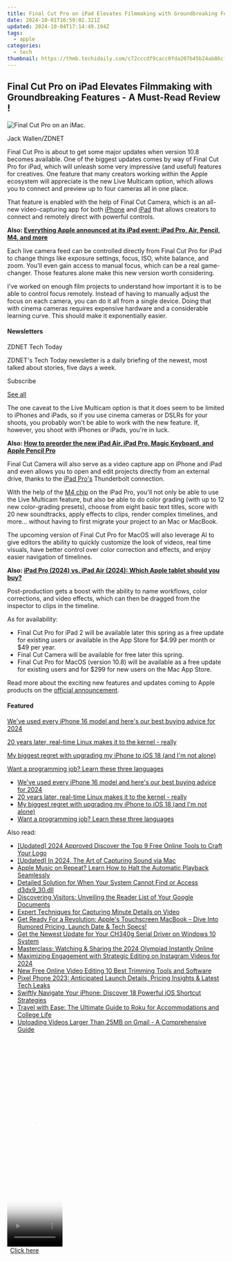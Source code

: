 ```yaml
---
title: Final Cut Pro on iPad Elevates Filmmaking with Groundbreaking Features - A Must-Read Review !
date: 2024-10-01T16:59:02.321Z
updated: 2024-10-04T17:14:49.194Z
tags:
  - apple
categories:
  - tech
thumbnail: https://thmb.techidaily.com/c72cccdf9cacc0fda207b45b24ab86cf2fde475b85a4b94012ab008856dbcd1d.jpg
---
```


## Final Cut Pro on iPad Elevates Filmmaking with Groundbreaking Features - A Must-Read Review !

![Final Cut Pro on an iMac.](https://www.zdnet.com/a/img/resize/78e34a371bb7a8f339c34182f02b98a7a08263c5/2024/05/07/11dadcc7-80d5-441a-a9a3-1b070a338aec/finalcuthero.jpg?auto=webp&width=1280)

Jack Wallen/ZDNET

Final Cut Pro is about to get some major updates when version 10.8 becomes available. One of the biggest updates comes by way of Final Cut Pro for iPad, which will unleash some very impressive (and useful) features for creatives. One feature that many creators working within the Apple ecosystem will appreciate is the new Live Multicam option, which allows you to connect and preview up to four cameras all in one place. 

That feature is enabled with the help of Final Cut Camera, which is an all-new video-capturing app for both [iPhone](https://www.zdnet.com/article/best-iphone/) and [iPad](https://www.zdnet.com/article/best-ipad/) that allows creators to connect and remotely direct with powerful controls.

**Also: [Everything Apple announced at its iPad event: iPad Pro, Air, Pencil, M4, and more](https://www.zdnet.com/article/everything-apple-announced-at-its-ipad-event-today-ipad-pro-air-pencil-m4-and-more/)**

Each live camera feed can be controlled directly from Final Cut Pro for iPad to change things like exposure settings, focus, ISO, white balance, and zoom. You'll even gain access to manual focus, which can be a real game-changer. Those features alone make this new version worth considering. 

I've worked on enough film projects to understand how important it is to be able to control focus remotely. Instead of having to manually adjust the focus on each camera, you can do it all from a single device. Doing that with cinema cameras requires expensive hardware and a considerable learning curve. This should make it exponentially easier.

#### Newsletters

ZDNET Tech Today

ZDNET's Tech Today newsletter is a daily briefing of the newest, most talked about stories, five days a week.

 Subscribe

[See all](https://www.zdnet.com/newsletters/)

The one caveat to the Live Multicam option is that it does seem to be limited to iPhones and iPads, so if you use cinema cameras or DSLRs for your shoots, you probably won't be able to work with the new feature. If, however, you shoot with iPhones or iPads, you're in luck.

**Also: [How to preorder the new iPad Air, iPad Pro, Magic Keyboard, and Apple Pencil Pro](https://www.zdnet.com/article/how-to-preorder-the-new-ipad-pro-ipad-air-apple-pencil-pro-and-magic-keyboard/)**

Final Cut Camera will also serve as a video capture app on iPhone and iPad and even allows you to open and edit projects directly from an external drive, thanks to the [iPad Pro's](https://apple.sjv.io/c/159047/435031/7613?&sharedid=zdnet&partnerpropertyid=1980086&u=https%3A%2F%2Fwww.apple.com%2Fshop%2Fbuy-ipad%2Fipad-pro&subId1=zd-%5F%5FCOM%5FCLICK%5FID%5F%5F-dtp) Thunderbolt connection.

With the help of the [M4 chip](https://www.zdnet.com/article/inside-ipad-pros-new-outrageously-powerful-m4-chip-designed-for-ai-workloads/) on the iPad Pro, you'll not only be able to use the Live Multicam feature, but also be able to do color grading (with up to 12 new color-grading presets), choose from eight basic text titles, score with 20 new soundtracks, apply effects to clips, render complex timelines, and more… without having to first migrate your project to an Mac or MacBook. 

The upcoming version of Final Cut Pro for MacOS will also leverage AI to give editors the ability to quickly customize the look of videos, real time visuals, have better control over color correction and effects, and enjoy easier navigation of timelines. 

**Also: [iPad Pro (2024) vs. iPad Air (2024): Which Apple tablet should you buy?](https://www.zdnet.com/article/ipad-pro-2024-vs-ipad-air-2024/)**

Post-production gets a boost with the ability to name workflows, color corrections, and video effects, which can then be dragged from the inspector to clips in the timeline.

As for availability:

* Final Cut Pro for iPad 2 will be available later this spring as a free update for existing users or available in the App Store for $4.99 per month or $49 per year.
* Final Cut Camera will be available for free later this spring.
* Final Cut Pro for MacOS (version 10.8) will be available as a free update for existing users and for $299 for new users on the Mac App Store.

Read more about the exciting new features and updates coming to Apple products on the [official announcement](https://www.apple.com/newsroom/2024/05/final-cut-pro-transforms-video-creation-with-live-multicam-on-ipad-and-new-ai-features-on-mac/).

#### Featured

[We've used every iPhone 16 model and here's our best buying advice for 2024](https://www.zdnet.com/article/iphone-16-pro-max-buying-advice-2024/ "We've used every iPhone 16 model and here's our best buying advice for 2024")

[20 years later, real-time Linux makes it to the kernel - really](https://www.zdnet.com/article/20-years-later-real-time-linux-makes-it-to-the-kernel-really/ "20 years later, real-time Linux makes it to the kernel - really")

[My biggest regret with upgrading my iPhone to iOS 18 (and I'm not alone)](https://www.zdnet.com/article/my-biggest-regret-with-upgrading-my-iphone-to-ios-18-and-im-not-alone/ "My biggest regret with upgrading my iPhone to iOS 18 (and I'm not alone)")

[Want a programming job? Learn these three languages](https://www.zdnet.com/article/want-a-programming-job-learn-these-three-languages/ "Want a programming job? Learn these three languages")

* [We've used every iPhone 16 model and here's our best buying advice for 2024](https://www.zdnet.com/article/iphone-16-pro-max-buying-advice-2024/ "We've used every iPhone 16 model and here's our best buying advice for 2024")
* [20 years later, real-time Linux makes it to the kernel - really](https://www.zdnet.com/article/20-years-later-real-time-linux-makes-it-to-the-kernel-really/ "20 years later, real-time Linux makes it to the kernel - really")
* [My biggest regret with upgrading my iPhone to iOS 18 (and I'm not alone)](https://www.zdnet.com/article/my-biggest-regret-with-upgrading-my-iphone-to-ios-18-and-im-not-alone/ "My biggest regret with upgrading my iPhone to iOS 18 (and I'm not alone)")
* [Want a programming job? Learn these three languages](https://www.zdnet.com/article/want-a-programming-job-learn-these-three-languages/ "Want a programming job? Learn these three languages")

<ins class="adsbygoogle"
     style="display:block"
     data-ad-format="autorelaxed"
     data-ad-client="ca-pub-7571918770474297"
     data-ad-slot="1223367746"></ins>

<ins class="adsbygoogle"
     style="display:block"
     data-ad-client="ca-pub-7571918770474297"
     data-ad-slot="8358498916"
     data-ad-format="auto"
     data-full-width-responsive="true"></ins>

<span class="atpl-alsoreadstyle">Also read:</span>
<div><ul>
<li><a href="https://facebook-video-share.techidaily.com/updated-2024-approved-discover-the-top-9-free-online-tools-to-craft-your-logo/"><u>[Updated] 2024 Approved Discover the Top 9 Free Online Tools to Craft Your Logo</u></a></li>
<li><a href="https://desktop-recording.techidaily.com/updated-in-2024-the-art-of-capturing-sound-via-mac/"><u>[Updated] In 2024, The Art of Capturing Sound via Mac</u></a></li>
<li><a href="https://techtrends.techidaily.com/apple-music-on-repeat-learn-how-to-halt-the-automatic-playback-seamlessly/"><u>Apple Music on Repeat? Learn How to Halt the Automatic Playback Seamlessly</u></a></li>
<li><a href="https://techtrends.techidaily.com/detailed-solution-for-when-your-system-cannot-find-or-access-d3dx930dll/"><u>Detailed Solution for When Your System Cannot Find or Access d3dx9_30.dll</u></a></li>
<li><a href="https://techtrends.techidaily.com/discovering-visitors-unveiling-the-reader-list-of-your-google-documents/"><u>Discovering Visitors: Unveiling the Reader List of Your Google Documents</u></a></li>
<li><a href="https://fox-cloud.techidaily.com/expert-techniques-for-capturing-minute-details-on-video/"><u>Expert Techniques for Capturing Minute Details on Video</u></a></li>
<li><a href="https://techtrends.techidaily.com/1722887949350-get-ready-for-a-revolution-apples-touchscreen-macbook-dive-into-rumored-pricing-launch-date-and-tech-specs/"><u>Get Ready For a Revolution: Apple's Touchscreen MacBook – Dive Into Rumored Pricing, Launch Date & Tech Specs!</u></a></li>
<li><a href="https://hardware-updates.techidaily.com/get-the-newest-update-for-your-ch340g-serial-driver-on-windows-10-system/"><u>Get the Newest Update for Your CH340g Serial Driver on Windows 10 System</u></a></li>
<li><a href="https://techtrends.techidaily.com/masterclass-watching-and-sharing-the-2024-olympiad-instantly-online/"><u>Masterclass: Watching & Sharing the 2024 Olympiad Instantly Online</u></a></li>
<li><a href="https://instagram-videos.techidaily.com/maximizing-engagement-with-strategic-editing-on-instagram-videos-for-2024/"><u>Maximizing Engagement with Strategic Editing on Instagram Videos for 2024</u></a></li>
<li><a href="https://video-ai-editor.techidaily.com/new-free-online-video-editing-10-best-trimming-tools-and-software/"><u>New Free Online Video Editing 10 Best Trimming Tools and Software</u></a></li>
<li><a href="https://techtrends.techidaily.com/pixel-phone-2023-anticipated-launch-details-pricing-insights-and-latest-tech-leaks/"><u>Pixel Phone 2023: Anticipated Launch Details, Pricing Insights & Latest Tech Leaks</u></a></li>
<li><a href="https://tech-recovery.techidaily.com/swiftly-navigate-your-iphone-discover-18-powerful-ios-shortcut-strategies/"><u>Swiftly Navigate Your iPhone: Discover 18 Powerful iOS Shortcut Strategies</u></a></li>
<li><a href="https://techtrends.techidaily.com/travel-with-ease-the-ultimate-guide-to-roku-for-accommodations-and-college-life/"><u>Travel with Ease: The Ultimate Guide to Roku for Accommodations and College Life</u></a></li>
<li><a href="https://blog-min.techidaily.com/uploading-videos-larger-than-25mb-on-gmail-a-comprehensive-guide/"><u>Uploading Videos Larger Than 25MB on Gmail - A Comprehensive Guide</u></a></li>
</ul></div>

<!-- affiliate ads begin -->
<span id="1993654">
					<video width="128" height="480" style="cursor:pointer"
           poster="//a.impactradius-go.com/display-clicktoplayimage/1993654.png"
           onclick="if(!this.playClicked){this.play();this.setAttribute('controls',true);this.playClicked=true;}">
	   <source src="//a.impactradius-go.com/display-ad/22993-1993654">
	   <img src="//a.impactradius-go.com/display-clicktoplayimage/1993654.png" style="border: none; height: 100%; width: 100%; object-fit: contain">
	</video>
	<div style="width:80px;text-align:center"><a href="javascript:window.open(decodeURIComponent('https%3A%2F%2Fhomestyler.sjv.io%2Fc%2F5597632%2F1993654%2F22993'), '_blank');void(0);">Click here</a></div>
</span>
<img height="0" width="0" src="https://imp.pxf.io/i/5597632/1993654/22993" style="position:absolute;visibility:hidden;" border="0" />
<!-- affiliate ads end -->

